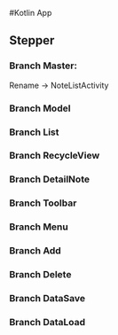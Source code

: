 #Kotlin App

## Stepper
### Branch Master: 
Rename -> NoteListActivity
### Branch Model
### Branch List
### Branch RecycleView
### Branch DetailNote
### Branch Toolbar
### Branch Menu
### Branch Add
### Branch Delete
### Branch DataSave
### Branch DataLoad
